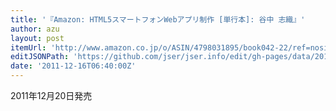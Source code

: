 ```yaml
---
title: '『Amazon: HTML5スマートフォンWebアプリ制作 [単行本]: 谷中 志織』'
author: azu
layout: post
itemUrl: 'http://www.amazon.co.jp/o/ASIN/4798031895/book042-22/ref=nosim'
editJSONPath: 'https://github.com/jser/jser.info/edit/gh-pages/data/2011/12/index.json'
date: '2011-12-16T06:40:00Z'
---
```

2011年12月20日発売
